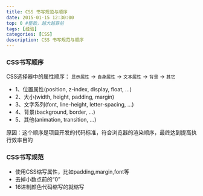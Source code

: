 ```yaml
---
title: CSS 书写规范与顺序
date: 2015-01-15 12:30:00
top: 0 #整数，越大越靠前
tags: [经验]
categories: [CSS]
description: CSS 书写规范与顺序
---
```



### CSS书写顺序

CSS选择器中的属性顺序： `显示属性` -> `自身属性` -> `文本属性` -> `背景` -> `其它`

- 1、位置属性(position, z-index, display, float, …)
- 2、大小(width, height, padding, margin)
- 3、文字系列(font, line-height, letter-spacing, …)
- 4、背景(background, border, …)
- 5、其他(animation, transition, …)

原因：这个顺序是项目开发的代码标准，符合浏览器的渲染顺序，最终达到提高执行效率目的

<!-- more -->


### CSS书写规范

- 使用CSS缩写属性，比如padding,margin,font等
- 去掉小数点前的“0”
- 16进制颜色代码缩写的就缩写
